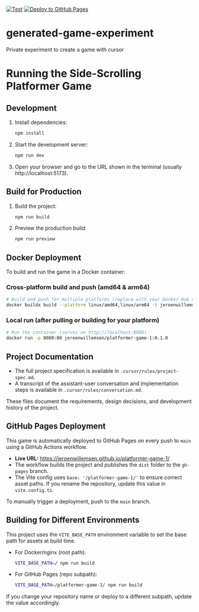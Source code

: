 [![Test](https://github.com/commjoen/generated-game-experiment/actions/workflows/test.yml/badge.svg)](https://github.com/commjoen/generated-game-experiment/actions/workflows/test.yml)
[![Deploy to GitHub Pages](https://github.com/commjoen/generated-game-experiment/actions/workflows/deploy.yml/badge.svg)](https://github.com/commjoen/generated-game-experiment/actions/workflows/deploy.yml)

# generated-game-experiment
Private experiment to create a game with cursor

# Running the Side-Scrolling Platformer Game

## Development

1. Install dependencies:
   ```sh
   npm install
   ```
2. Start the development server:
   ```sh
   npm run dev
   ```
3. Open your browser and go to the URL shown in the terminal (usually http://localhost:5173).

## Build for Production

1. Build the project:
   ```sh
   npm run build
   ```
2. Preview the production build:
   ```sh
   npm run preview
   ```

## Docker Deployment

To build and run the game in a Docker container:

### Cross-platform build and push (amd64 & arm64)

```sh
# Build and push for multiple platforms (replace with your Docker Hub username/image)
docker buildx build --platform linux/amd64,linux/arm64 -t jeroenwillemsen/platformer-game-1:0.1.0 --load .
```

### Local run (after pulling or building for your platform)

```sh
# Run the container (serves on http://localhost:8080)
docker run -p 8080:80 jeroenwillemsen/platformer-game-1:0.1.0
```

## Project Documentation

- The full project specification is available in `.cursor/rules/project-spec.md`.
- A transcript of the assistant-user conversation and implementation steps is available in `.cursor/rules/conversation.md`.

These files document the requirements, design decisions, and development history of the project.

## GitHub Pages Deployment

This game is automatically deployed to GitHub Pages on every push to `main` using a GitHub Actions workflow.

- **Live URL:** https://jeroenwillemsen.github.io/platformer-game-1/
- The workflow builds the project and publishes the `dist` folder to the `gh-pages` branch.
- The Vite config uses `base: '/platformer-game-1/'` to ensure correct asset paths. If you rename the repository, update this value in `vite.config.ts`.

To manually trigger a deployment, push to the `main` branch.

## Building for Different Environments

This project uses the `VITE_BASE_PATH` environment variable to set the base path for assets at build time.

- For Docker/nginx (root path):
  ```sh
  VITE_BASE_PATH=/ npm run build
  ```
- For GitHub Pages (repo subpath):
  ```sh
  VITE_BASE_PATH=/platformer-game-1/ npm run build
  ```

If you change your repository name or deploy to a different subpath, update the value accordingly.
